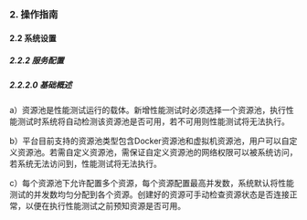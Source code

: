 ### 2. 操作指南

#### 2.2 系统设置

##### 2.2.2 服务配置

##### 2.2.2.0 基础概述

a）资源池是性能测试运行的载体。新增性能测试时必须选择一个资源池，执行性能测试时系统将自动检测该资源池是否可用，若不可用则性能测试将无法执行。

b）平台目前支持的资源池类型包含Docker资源池和虚拟机资源池，用户可以自定义资源池。若需自定义资源池，需保证自定义资源池的网络权限可以被系统访问，若系统无法访问到，性能测试将无法执行。

c）每个资源池下允许配置多个资源，每个资源配置最高并发数，系统默认将性能测试的并发数均匀分配到各个资源。创建好的资源可手动检查资源状态是否连接正常，以便在执行性能测试之前预知资源是否可用。
